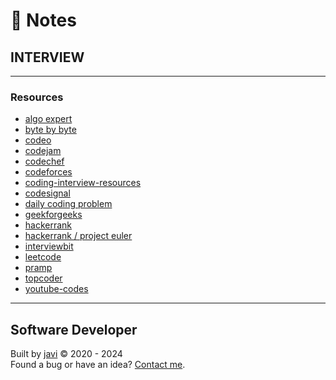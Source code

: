 # :memo: Notes
## INTERVIEW
---
### Resources
- [algo expert](https://www.algoexpert.io/)
- [byte by byte](https://www.youtube.com/channel/UCWSYAntBbdd2SLYUqPIxo0w)
- [codeo](https://codeo.app/)
- [codejam](https://codingcompetitions.withgoogle.com/codejam)
- [codechef](https://www.codechef.com/)
- [codeforces](https://codeforces.com/)
- [coding-interview-resources](https://github.com/pakistani-women-in-computing/coding-interview-resources/blob/master/google-interview-preparation.md)
- [codesignal](https://codesignal.com/)
- [daily coding problem](https://dailycodingproblem.com/)
- [geekforgeeks](https://www.geeksforgeeks.org/)
- [hackerrank](https://www.hackerrank.com/)
- [hackerrank / project euler](https://www.hackerrank.com/contests/projecteuler/challenges)
- [interviewbit](https://www.interviewbit.com/)
- [leetcode](https://leetcode.com/problemset/)
- [pramp](https://www.pramp.com/)
- [topcoder](https://www.topcoder.com/)
- [youtube-codes](https://github.com/mission-peace/interview/tree/master/src/com/interview)
---
## Software Developer
Built by [javi](https://github.com/javierandres-dev/) :copyright: 2020 - 2024  
Found a bug or have an idea? [Contact me](https://www.linkedin.com/in/javierandres-dev/).
